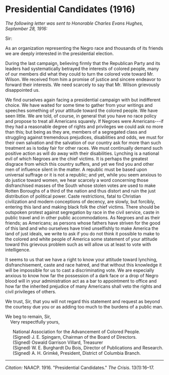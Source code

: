 <!--
title:   Presidential Candidates
author:  NAACP
journal: The Crisis
year:    1916
volume:  13
issue:   1
pages:   16-17
-->
# Presidential Candidates (1916)

*The following letter was sent to Honorable Charles Evans Hughes, September 28, 1916:*

Sir: 

As an organization representing the Negro race and thousands of its friends we are deeply interested in the presidential election. 

During the last campaign, believing firmly that the Republican Party and its leaders had systematically betrayed the interests of colored people, many of our members did what they could to turn the colored vote toward Mr. Wilson. We received from him a promise of justice and sincere endeavor to forward their interests. We need scarcely to say that Mr. Wilson grievously disappointed us. 

We find ourselves again facing a presidential campaign with but indifferent choice. We have waited for some time to gather from your writings and speeches something of your attitude toward the colored people. We have seen little. We are told, of course, in general that you have no race policy and propose to treat all Americans squarely. If Negroes were Americans---if they had a reasonable degree of rights and privileges we could ask no more than this; but being as they are, members of a segregated class and struggling against tremendous prejudices, disabilities and odds, we must for their own salvation and the salvation of our country ask for more than such treatment as is today fair for other races. We must continually demand such positive action as will do away with their disabilities. Lynching is a national evil of which Negroes are the chief victims. It is perhaps the greatest disgrace from which this country suffers, and yet we find you and other men of influence silent in the matter. A republic must be based upon universal suffrage or it is not a republic; and yet, while you seem anxious to do justice toward women, we hear scarcely a word concerning those disfranchised masses of the South whose stolen votes are used to make Rotten Boroughs of a third of the nation and thus distort and ruin the just distribution of political power. Caste restrictions, fatal to Christian civilization and modern conceptions of decency, are slowly, but forcibly, entering this land and making black folk the chief victims. There should be outspoken protest against segregation by race in the civil service, caste in public travel and in other public accommodations. As Negroes and as their friends; as Americans; as persons whose fathers have striven for the good of this land and who ourselves have tried unselfishly to make America the land of just ideals, we write to ask if you do not think it possible to make to the colored and white people of America some statement of your attitude toward this grievous problem such as will allow us at least to vote with intelligence. 

It seems to us that we have a right to know your attitude toward lynching, disfranchisement, caste and race hatred, and that without this knowledge it will be impossible for us to cast a discriminating vote. We are especially anxious to know how far the possession of a dark face or a drop of Negro blood will in your administration act as a bar to appointment to office and how far the inherited prejudice of many Americans shall veto the rights and civil privileges of others. 

We trust, Sir, that you will not regard this statement and request as beyond the courtesy due you or as adding too much to the burdens of a public man. 

We beg to remain, Sir,<br>
&nbsp; &nbsp;&nbsp;Very respectfully yours, 

<ul style="list-style: none;">
<li> National Association for the Advancement of Colored People.
<li> (Signed) J. E. Spingarn, Chairman of the Board of Directors.
<li> (Signed) Oswald Garrison Villard, Treasurer
<li> (Signed) W. E. Burghardt Du Bois, Director of Publications and Research.
<li> (Signed) A. H. Grimké, President, District of Columbia Branch. 
</ul>

______________
*Citation:* NAACP. 1916. "Presidential Candidates." *The Crisis*. 13(1):16&ndash;17.
